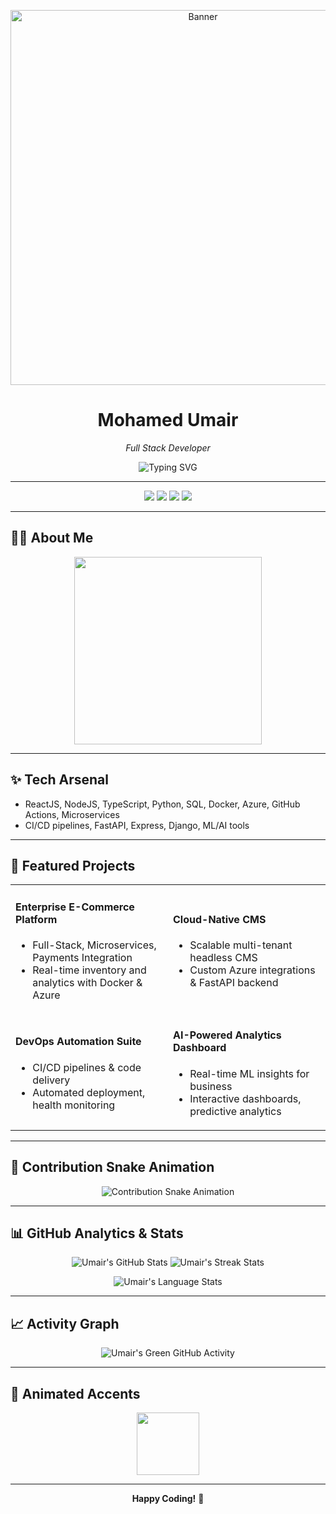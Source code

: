 <!-- Banner & Animated Intro -->
<p align="center">
  <img src="https://i.imgur.com/A6bWGFl.gif" width="600" alt="Banner" />
</p>

<h1 align="center">Mohamed Umair</h1>
<p align="center"><em>Full Stack Developer</em></p>

<!-- Typing animation SVG: edit 'lines' for your tagline -->
<p align="center">
  <img src="https://readme-typing-svg.demolab.com?font=Fira+Code&size=22&pause=1000&color=58A6FF&center=true&vCenter=true&width=500&lines=Building+scalable+solutions+with+❤️;Crafting+End-to-End+Cloud+Platforms;Automation%2C+AI%2C+DevOps+for+Business" alt="Typing SVG" />
</p>

---

<!-- Social Icons & Badges -->
<p align="center">
  <a href="mailto:umairexample@email.com"><img src="https://img.shields.io/badge/Email-D14836?style=for-the-badge&logo=gmail&logoColor=white"/></a>
  <a href="https://linkedin.com/in/umair"><img src="https://img.shields.io/badge/LinkedIn-0077B5?style=for-the-badge&logo=linkedin&logoColor=white"/></a>
  <a href="https://github.com/umaix"><img src="https://img.shields.io/badge/GitHub-222?style=for-the-badge&logo=github&logoColor=white"/></a>
  <a href="PORTFOLIO_URL"><img src="https://img.shields.io/badge/Portfolio-29a?style=for-the-badge&logo=portfolio&logoColor=white"/></a>
</p>

---

## 🧑‍💻 About Me

<p align="center">
  <img src="https://i.imgur.com/zv6QyZy.png" width="300"/>
</p>

---

## ✨ Tech Arsenal

- ReactJS, NodeJS, TypeScript, Python, SQL, Docker, Azure, GitHub Actions, Microservices
- CI/CD pipelines, FastAPI, Express, Django, ML/AI tools

---

## 🚀 Featured Projects

<table>
  <tr>
    <td width="50%">
      <h4>Enterprise E-Commerce Platform</h4>
      <ul>
        <li>Full-Stack, Microservices, Payments Integration</li>
        <li>Real-time inventory and analytics with Docker & Azure</li>
      </ul>
    </td>
    <td width="50%">
      <h4>Cloud-Native CMS</h4>
      <ul>
        <li>Scalable multi-tenant headless CMS</li>
        <li>Custom Azure integrations & FastAPI backend</li>
      </ul>
    </td>
  </tr>
  <tr>
    <td width="50%">
      <h4>DevOps Automation Suite</h4>
      <ul>
        <li>CI/CD pipelines & code delivery</li>
        <li>Automated deployment, health monitoring</li>
      </ul>
    </td>
    <td width="50%">
      <h4>AI-Powered Analytics Dashboard</h4>
      <ul>
        <li>Real-time ML insights for business</li>
        <li>Interactive dashboards, predictive analytics</li>
      </ul>
    </td>
  </tr>
</table>

---

## 🐍 Contribution Snake Animation
<p align="center">
  <img src="https://github.com/YOUR_GITHUB_USERNAME/YOUR_GITHUB_USERNAME/blob/output/github-contribution-grid-snake.svg" alt="Contribution Snake Animation"/>
</p>

---

## 📊 GitHub Analytics & Stats

<div align="center">
  <img src="https://github-readme-stats.vercel.app/api?username=umaix&show_icons=true&theme=radical" alt="Umair's GitHub Stats"/>
  <img src="https://streak-stats.demolab.com/?user=umaix&theme=radical" alt="Umair's Streak Stats"/>
</div>

<!-- Language breakdown -->
<p align="center">
  <img src="https://github-readme-stats.vercel.app/api/top-langs/?username=umaix&layout=compact&theme=radical" alt="Umair's Language Stats"/>
</p>

---

## 📈 Activity Graph
<p align="center">
  <img src="https://ghchart.rshah.org/umaix" alt="Umair's Green GitHub Activity"/>
</p>

---

## 🎉 Animated Accents

<p align="center">
  <img src="https://assets9.lottiefiles.com/private_files/lf30_p8ops6.json" width="100"/>
</p>

---

<p align="center"><b>Happy Coding!</b> 🚀</p>

